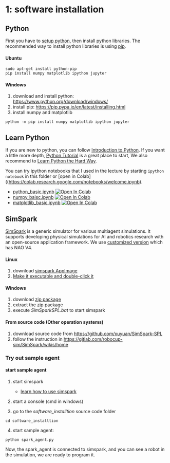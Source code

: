# 1: software installation

## Python
First you have to [setup python](http://learnpythonthehardway.org/book/ex0.html), then install python libraries.
The recommended way to install python libraries is using [pip](https://pip.pypa.io/en/stable/).

#### Ubuntu

```
sudo apt-get install python-pip
pip install numpy matplotlib ipython jupyter
```
#### Windows
1. download and install python: https://www.python.org/download/windows/
2. install pip: https://pip.pypa.io/en/latest/installing.html
3. install numpy and matplotlib

```
python -m pip install numpy matplotlib ipython jupyter
```

##  Learn Python
If you are new to python, you can follow [Introduction to Python](http://introtopython.org/). If you want a little more depth, [Python Tutorial](http://docs.python.org/2/tutorial/) is a great place to start, We also recommend to [Learn Python the Hard Way](http://learnpythonthehardway.org/book/).

You can try ipython notebooks that I used in the lecture by starting ```ipython notebook``` in this folder or [open in Colab]((https://colab.research.google.com/notebooks/welcome.ipynb).

* [python_basic.ipynb](./python_basic.ipynb) [![Open In Colab](https://colab.research.google.com/assets/colab-badge.svg)](https://colab.research.google.com/github/DAInamite/programming-humanoid-robot-in-python/blob/master/software_installation/python_basic.ipynb)
* [numpy_baisc.ipynb](./numpy_baisc.ipynb) [![Open In Colab](https://colab.research.google.com/assets/colab-badge.svg)](https://colab.research.google.com/github/DAInamite/programming-humanoid-robot-in-python/blob/master/software_installation/numpy_baisc.ipynb)
* [matplotlib_basic.ipynb](./matplotlib_basic.ipynb) [![Open In Colab](https://colab.research.google.com/assets/colab-badge.svg)](https://colab.research.google.com/github/DAInamite/programming-humanoid-robot-in-python/blob/master/software_installation/matplotlib_basic.ipynb)


## SimSpark

[SimSpark](http://simspark.sourceforge.net/) is a generic simulator for various multiagent simulations. It supports developing physical simulations for AI and robotics research with an open-source application framework. We use [customized version](https://github.com/xuyuan/SimSpark-SPL) which has NAO V4.

#### Linux
1. download [simspark.AppImage](https://github.com/BerlinUnited/SimSpark-SPL/releases/)
2. [Make it executable and double-click it](https://github.com/AppImage/AppImageKit/wiki#-what-is-an-appimage)

#### Windows
1. download [zip package](https://github.com/BerlinUnited/SimSpark-SPL/releases/)
2. extract the zip package
3. execute *SimSparkSPL.bat* to start simspark

#### From source code (Other operation systems)
1. download source code from https://github.com/xuyuan/SimSpark-SPL
2. follow the instruction in https://gitlab.com/robocup-sim/SimSpark/wikis/home


### Try out sample agent
#### start sample agent
1. start simspark
	* [learn how to use simspark](http://simspark.sourceforge.net/wiki/index.php/Monitor)

2. start a console (cmd in windows)
3. go to the *software_installtion* source code folder
```
cd software_installtion
```

4. start sample agent:
```
python spark_agent.py
```

Now, the spark_agent is connected to simspark, and you can see a robot in the simulation, we are ready to program it.





